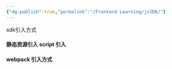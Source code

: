 ```yaml
---
{"dg-publish":true,"permalink":"/Frontend Learning/jsSDK/"}
---
```


sdk引入方式
#### 静态资源引入 script 引入

#### webpack 引入方式

